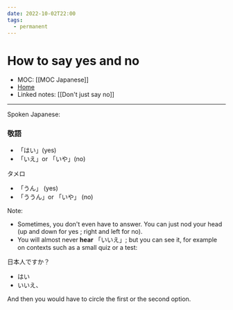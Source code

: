 ```yaml
---
date: 2022-10-02T22:00
tags:
  - permanent
---
```

# How to say yes and no
- MOC: [[MOC Japanese]]
- [Home](https://misudashi.ga/)
- Linked notes: [[Don't just say no]]
----------
Spoken Japanese: 

### 敬語

- 「はい」(yes)
- 「いえ」or 「いや」(no)

タメロ

- 「うん」 (yes)
- 「ううん」or 「いや」 (no)

Note: 

- Sometimes, you don't even have to answer. You can just nod your head (up and down for yes ; right and left for no).
- You will almost never **hear** 「いいえ」; but you can see it, for example on contexts such as a small quiz or a test:

日本人ですか？

- はい
- いいえ、

And then you would have to circle the first or the second option.

